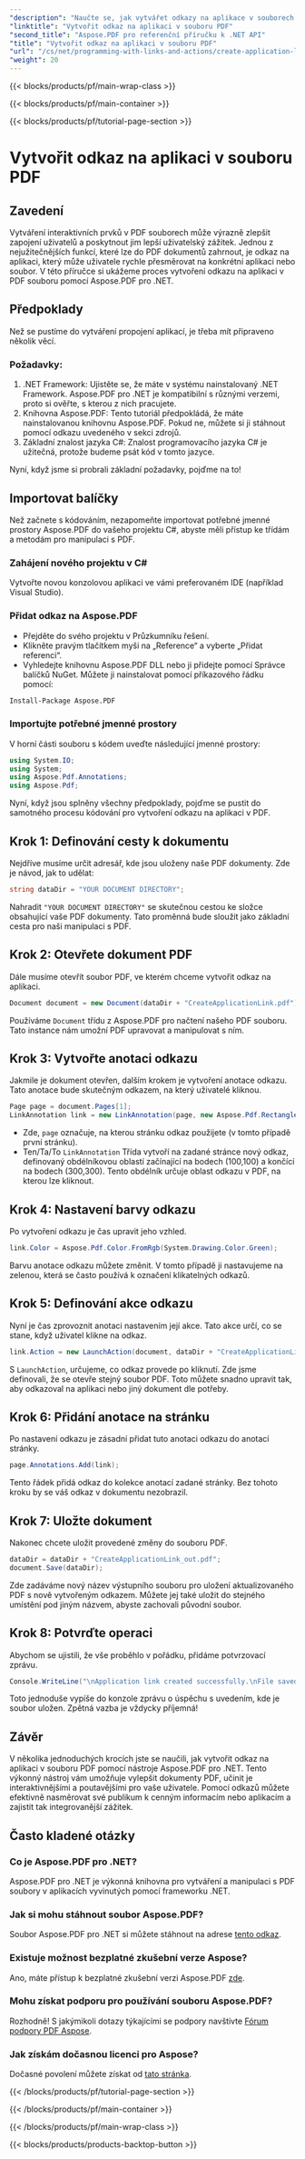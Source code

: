 ```yaml
---
"description": "Naučte se, jak vytvářet odkazy na aplikace v souborech PDF pomocí Aspose.PDF pro .NET. Podrobný návod pro vylepšení interaktivity ve vašich souborech PDF."
"linktitle": "Vytvořit odkaz na aplikaci v souboru PDF"
"second_title": "Aspose.PDF pro referenční příručku k .NET API"
"title": "Vytvořit odkaz na aplikaci v souboru PDF"
"url": "/cs/net/programming-with-links-and-actions/create-application-link/"
"weight": 20
---
```


{{< blocks/products/pf/main-wrap-class >}}

{{< blocks/products/pf/main-container >}}

{{< blocks/products/pf/tutorial-page-section >}}

# Vytvořit odkaz na aplikaci v souboru PDF

## Zavedení

Vytváření interaktivních prvků v PDF souborech může výrazně zlepšit zapojení uživatelů a poskytnout jim lepší uživatelský zážitek. Jednou z nejužitečnějších funkcí, které lze do PDF dokumentů zahrnout, je odkaz na aplikaci, který může uživatele rychle přesměrovat na konkrétní aplikaci nebo soubor. V této příručce si ukážeme proces vytvoření odkazu na aplikaci v PDF souboru pomocí Aspose.PDF pro .NET.

## Předpoklady

Než se pustíme do vytváření propojení aplikací, je třeba mít připraveno několik věcí. 

### Požadavky:
1. .NET Framework: Ujistěte se, že máte v systému nainstalovaný .NET Framework. Aspose.PDF pro .NET je kompatibilní s různými verzemi, proto si ověřte, s kterou z nich pracujete.
2. Knihovna Aspose.PDF: Tento tutoriál předpokládá, že máte nainstalovanou knihovnu Aspose.PDF. Pokud ne, můžete si ji stáhnout pomocí odkazu uvedeného v sekci zdrojů. 
3. Základní znalost jazyka C#: Znalost programovacího jazyka C# je užitečná, protože budeme psát kód v tomto jazyce.

Nyní, když jsme si probrali základní požadavky, pojďme na to!

## Importovat balíčky

Než začnete s kódováním, nezapomeňte importovat potřebné jmenné prostory Aspose.PDF do vašeho projektu C#, abyste měli přístup ke třídám a metodám pro manipulaci s PDF.

### Zahájení nového projektu v C#
Vytvořte novou konzolovou aplikaci ve vámi preferovaném IDE (například Visual Studio).

### Přidat odkaz na Aspose.PDF
- Přejděte do svého projektu v Průzkumníku řešení.
- Klikněte pravým tlačítkem myši na „Reference“ a vyberte „Přidat referenci“.
- Vyhledejte knihovnu Aspose.PDF DLL nebo ji přidejte pomocí Správce balíčků NuGet. Můžete ji nainstalovat pomocí příkazového řádku pomocí:
```bash
Install-Package Aspose.PDF
```

### Importujte potřebné jmenné prostory
V horní části souboru s kódem uveďte následující jmenné prostory:
```csharp
using System.IO;
using System;
using Aspose.Pdf.Annotations;
using Aspose.Pdf;
```

Nyní, když jsou splněny všechny předpoklady, pojďme se pustit do samotného procesu kódování pro vytvoření odkazu na aplikaci v PDF.

## Krok 1: Definování cesty k dokumentu

Nejdříve musíme určit adresář, kde jsou uloženy naše PDF dokumenty. Zde je návod, jak to udělat:

```csharp
string dataDir = "YOUR DOCUMENT DIRECTORY";
```

Nahradit `"YOUR DOCUMENT DIRECTORY"` se skutečnou cestou ke složce obsahující vaše PDF dokumenty. Tato proměnná bude sloužit jako základní cesta pro naši manipulaci s PDF.

## Krok 2: Otevřete dokument PDF

Dále musíme otevřít soubor PDF, ve kterém chceme vytvořit odkaz na aplikaci.

```csharp
Document document = new Document(dataDir + "CreateApplicationLink.pdf");
```

Používáme `Document` třídu z Aspose.PDF pro načtení našeho PDF souboru. Tato instance nám umožní PDF upravovat a manipulovat s ním.

## Krok 3: Vytvořte anotaci odkazu

Jakmile je dokument otevřen, dalším krokem je vytvoření anotace odkazu. Tato anotace bude skutečným odkazem, na který uživatelé kliknou.

```csharp
Page page = document.Pages[1];
LinkAnnotation link = new LinkAnnotation(page, new Aspose.Pdf.Rectangle(100, 100, 300, 300));
```

- Zde, `page` označuje, na kterou stránku odkaz použijete (v tomto případě první stránku).
- Ten/Ta/To `LinkAnnotation` Třída vytvoří na zadané stránce nový odkaz, definovaný obdélníkovou oblastí začínající na bodech (100,100) a končící na bodech (300,300). Tento obdélník určuje oblast odkazu v PDF, na kterou lze kliknout.

## Krok 4: Nastavení barvy odkazu

Po vytvoření odkazu je čas upravit jeho vzhled.

```csharp
link.Color = Aspose.Pdf.Color.FromRgb(System.Drawing.Color.Green);
```

Barvu anotace odkazu můžete změnit. V tomto případě ji nastavujeme na zelenou, která se často používá k označení klikatelných odkazů.

## Krok 5: Definování akce odkazu

Nyní je čas zprovoznit anotaci nastavením její akce. Tato akce určí, co se stane, když uživatel klikne na odkaz.

```csharp
link.Action = new LaunchAction(document, dataDir + "CreateApplicationLink.pdf");
```

S `LaunchAction`, určujeme, co odkaz provede po kliknutí. Zde jsme definovali, že se otevře stejný soubor PDF. Toto můžete snadno upravit tak, aby odkazoval na aplikaci nebo jiný dokument dle potřeby.

## Krok 6: Přidání anotace na stránku

Po nastavení odkazu je zásadní přidat tuto anotaci odkazu do anotací stránky.

```csharp
page.Annotations.Add(link);
```

Tento řádek přidá odkaz do kolekce anotací zadané stránky. Bez tohoto kroku by se váš odkaz v dokumentu nezobrazil.

## Krok 7: Uložte dokument

Nakonec chcete uložit provedené změny do souboru PDF.

```csharp
dataDir = dataDir + "CreateApplicationLink_out.pdf";
document.Save(dataDir);
```

Zde zadáváme nový název výstupního souboru pro uložení aktualizovaného PDF s nově vytvořeným odkazem. Můžete jej také uložit do stejného umístění pod jiným názvem, abyste zachovali původní soubor.

## Krok 8: Potvrďte operaci

Abychom se ujistili, že vše proběhlo v pořádku, přidáme potvrzovací zprávu.

```csharp
Console.WriteLine("\nApplication link created successfully.\nFile saved at " + dataDir);
```

Toto jednoduše vypíše do konzole zprávu o úspěchu s uvedením, kde je soubor uložen. Zpětná vazba je vždycky příjemná!

## Závěr

V několika jednoduchých krocích jste se naučili, jak vytvořit odkaz na aplikaci v souboru PDF pomocí nástroje Aspose.PDF pro .NET. Tento výkonný nástroj vám umožňuje vylepšit dokumenty PDF, učinit je interaktivnějšími a poutavějšími pro vaše uživatele. Pomocí odkazů můžete efektivně nasměrovat své publikum k cenným informacím nebo aplikacím a zajistit tak integrovanější zážitek.

## Často kladené otázky

### Co je Aspose.PDF pro .NET?  
Aspose.PDF pro .NET je výkonná knihovna pro vytváření a manipulaci s PDF soubory v aplikacích vyvinutých pomocí frameworku .NET.

### Jak si mohu stáhnout soubor Aspose.PDF?  
Soubor Aspose.PDF pro .NET si můžete stáhnout na adrese [tento odkaz](https://releases.aspose.com/pdf/net/).

### Existuje možnost bezplatné zkušební verze Aspose?  
Ano, máte přístup k bezplatné zkušební verzi Aspose.PDF [zde](https://releases.aspose.com/).

### Mohu získat podporu pro používání souboru Aspose.PDF?  
Rozhodně! S jakýmikoli dotazy týkajícími se podpory navštivte [Fórum podpory PDF Aspose](https://forum.aspose.com/c/pdf/10).

### Jak získám dočasnou licenci pro Aspose?  
Dočasné povolení můžete získat od [tato stránka](https://purchase.aspose.com/temporary-license/).

{{< /blocks/products/pf/tutorial-page-section >}}

{{< /blocks/products/pf/main-container >}}

{{< /blocks/products/pf/main-wrap-class >}}

{{< blocks/products/products-backtop-button >}}